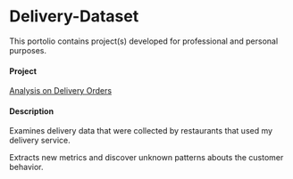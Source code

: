 # Delivery-Dataset

This portolio contains project(s) developed for professional and personal purposes.

#### Project
[Analysis on Delivery Orders](https://github.com/kevhiga/Delivery-Dataset/blob/main/Delivery%20Analysis%202022.ipynb)

#### Description
Examines delivery data that were collected by restaurants that used my delivery service. 

Extracts new metrics and discover unknown patterns abouts the customer behavior. 

